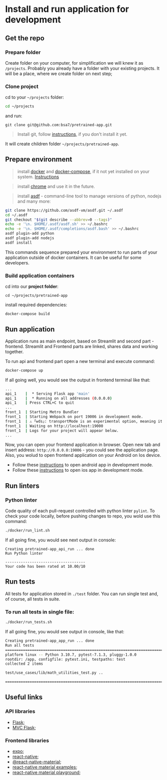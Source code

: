 # Install and run application for development

## Get the repo

### Prepare folder
Create folder on your computer, for simplification we will knew it as `/projects`. Probably you already have a folder with your existing projects. It will be a place, where we create folder on next step;

### Clone project
cd to your `~/projects` folder:
```bash
cd ~/projects
```

and run:
```
git clone git@github.com:bsa7/pretrained-app.git
```

> Install git, follow [instructions](https://www.atlassian.com/git/tutorials/install-git), if you don't install it yet.

It will create children folder `~/projects/pretrained-app`.

## Prepare environment
> install [docker](https://docs.docker.com/engine/install/) and [docker-compose](https://docs.docker.com/compose/install/), if it not yet installed on your system. [Instructions]()

> install [chrome](https://www.google.com/chrome/) and use it in the future.

> install [asdf](https://asdf-vm.com/) - command-line tool to manage versions of python, nodejs and many more:
```bash
git clone https://github.com/asdf-vm/asdf.git ~/.asdf
cd ~/.asdf
git checkout "$(git describe --abbrev=0 --tags)"
echo -e '\n. $HOME/.asdf/asdf.sh' >> ~/.bashrc
echo -e '\n. $HOME/.asdf/completions/asdf.bash' >> ~/.bashrc
asdf plugin-add python
asdf plugin-add nodejs
asdf install
```
This commands sequence prepared your environment to run parts of your application outside of docker containers. It can be useful for some developers.

### Build application containers
cd into our **project folder**:

```
cd ~/projects/pretrained-app
```

install required dependencies:
```
docker-compose build
```

## Run application
Application runs as main endpoint, based on Streamlit and second part - frontend. Streamlit and Frontend parts are linked, shares data and working together.

To run api and frontend part open a new terminal and execute command:
```bash
docker-compose up
```
If all going well, you would see the output in frontend terminal like that:
```bash
...
api_1    |  * Serving Flask app 'main'
api_1    |  * Running on all addresses (0.0.0.0)
api_1    | Press CTRL+C to quit
...
front_1  | Starting Metro Bundler
front_1  | Starting Webpack on port 19006 in development mode.
front_1  | ⚠ ｢wds｣: transportMode is an experimental option, meaning its usage could potentially change without warning
front_1  | Waiting on http://localhost:19000
front_1  | Logs for your project will appear below.
...
```
Now, you can open your frontend application in browser. Open new tab and insert address: `http://0.0.0.0:19006` - you could see the application page.
Also, you wolud to open frontend application on your Android on Ios device.
* Follow these [instructions](./mobile-development.md#android) to open android app in development mode.
* Follow these [instructions](./mobile-development.md#ios) to open ios app in development mode.


## Run linters
### Python linter
Code quality of each pull-request controlled with python linter `pylint`.
To check your code locally, before pushing changes to repo, you wold use this command:
```bash
./docker/run_lint.sh
```
If all going fine, you would see next output in console:
```
Creating pretrained-app_api_run ... done
Run Python linter

------------------------------------
Your code has been rated at 10.00/10
```

## Run tests
All tests for application stored in `./test` folder. You can run single test and, of course, all tests in suite.

### To run all tests in single file:
```bash
./docker/run_tests.sh
```

If all going fine, you would see output in console, like that:
```bash
Creating pretrained-app_app_run ... done
Run all tests
=========================================================================== test session starts ============================================================================
platform linux -- Python 3.10.7, pytest-7.1.3, pluggy-1.0.0
rootdir: /app, configfile: pytest.ini, testpaths: test
collected 2 items

test/use_cases/lib/math_utilities_test.py ..                                                                                                                         [100%]

============================================================================ 2 passed in 0.02s =============================================================================
```

## Useful links
### API libraries
* [Flask](https://flask.palletsprojects.com/en/2.2.x/);
* [MVC Flask](https://github.com/marcuxyz/mvc-flask);


### Frontend libraries
* [expo](https://docs.expo.dev/);
* [react-native](https://reactnative.dev/);
* [@react-native-material](https://www.react-native-material.com/docs/components/button);
* [react-native material examples](https://example.react-native-material.com/);
* [react-native material playground](https://snack.expo.dev/);

